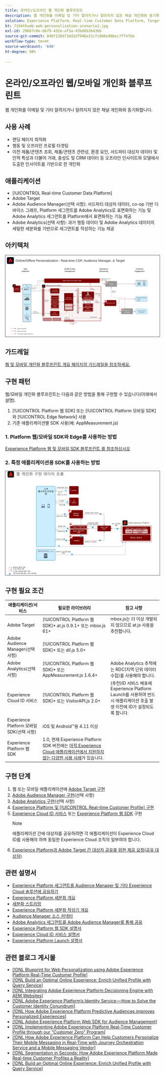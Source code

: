 ```yaml
---
title: 온라인/오프라인 웹 개인화 블루프린트
description: 웹 개인화를 이메일 및 기타 알려지거나 알려지지 않은 채널 개인화와 동기화합니다.
solution: Experience Platform, Real-time Customer Data Platform, Target, Audience Manager, Analytics, Experience Cloud Services, Data Collection
kt: 7194thumb-web-personalization-scenario2.jpg
exl-id: 29667c0e-bb79-432e-af3a-45bd0b3b43bb
source-git-commit: 848f1366f3dd2d7948a31cfc606e906ec7f74fbb
workflow-type: tm+mt
source-wordcount: '640'
ht-degree: 98%

---
```


# 온라인/오프라인 웹/모바일 개인화 블루프린트

웹 개인화를 이메일 및 기타 알려지거나 알려지지 않은 채널 개인화와 동기화합니다.

## 사용 사례

* 랜딩 페이지 최적화
* 행동 및 오프라인 프로필 타겟팅
* 이전 제품/콘텐츠 조회, 제품/콘텐츠 관련성, 환경 요인, 서드파티 대상자 데이터 및 인적 특성과 더불어 거래, 충성도 및 CRM 데이터 등 오프라인 인사이트와 모델에서 도출한 인사이트를 기반으로 한 개인화

## 애플리케이션

* [!UICONTROL Real-time Customer Data Platform]
* Adobe Target
* Adobe Audience Manager(선택 사항): 서드파티 대상자 데이터, co-op 기반 디바이스 그래프, Platform 세그먼트를 Adobe Analytics로 표면화하는 기능 및 Adobe Analytics 세그먼트를 Platform에서 표면화하는 기능 제공
* Adobe Analytics(선택 사항): 과거 행동 데이터 및 Adobe Analytics 데이터의 세밀한 세분화를 기반으로 세그먼트를 작성하는 기능 제공

## 아키텍처

<img src="assets/online_offline_personalization_with_apps.svg" alt="온라인/오프라인 웹 개인화 블루프린트를 위한 참조 아키텍처" style="border:1px solid #4a4a4a" />

## 가드레일

[웹 및 모바일 개인화 블루프린트 개요 페이지의 가드레일을 참조하세요.](overview.md)

## 구현 패턴

웹/모바일 개인화 블루프린트는 다음과 같은 방법을 통해 구현할 수 있습니다(아래에서 설명).

1. [!UICONTROL Platform 웹 SDK] 또는 [!UICONTROL Platform 모바일 SDK]와 [!UICONTROL Edge Network] 사용
1. 기존 애플리케이션별 SDK 사용(예: AppMeasurement.js)

### 1. Platform 웹/모바일 SDK와 Edge를 사용하는 방법

[Experience Platform 웹 및 모바일 SDK 블루프린트 를 참조하십시오](../data-ingestion/websdk.md)

### 2. 특정 애플리케이션용 SDK를 사용하는 방법

<img src="assets/app_sdk_flow.png" alt="특정 애플리케이션용 SDK를 사용할 때의 참조 아키텍처" style="border:1px solid #4a4a4a" />

## 구현 필요 조건

| 애플리케이션/서비스 | 필요한 라이브러리 | 참고 사항 |
|---|---|---|
| Adobe Target | [!UICONTROL Platform 웹 SDK]* at.js 0.9.1+ 또는 mbox.js 61+ | mbox.js는 더 이상 개발되지 않으므로 at.js 사용을 추천합니다. |
| Adobe Audience Manager(선택 사항) | [!UICONTROL Platform 웹 SDK]* 또는 dil.js 5.0+ |  |
| Adobe Analytics(선택 사항) | [!UICONTROL Platform 웹 SDK]* 또는 AppMeasurement.js 1.6.4+ | Adobe Analytics 추적에는 RDC(지역 단위 데이터 수집)를 사용해야 합니다. |
| Experience Cloud ID 서비스 | [!UICONTROL Platform 웹 SDK]* 또는 VisitorAPI.js 2.0+ | (추천)ID 서비스 배포에 Experience Platform Launch를 사용하여 반드시 애플리케이션 호출 발생 이전에 ID가 설정되도록 합니다. |
| Experience Platform 모바일 SDK(선택 사항) | iOS 및 Android™용 4.11 이상 |  |
| Experience Platform 웹 SDK | 1.0, 현재 Experience Platform SDK 버전에는 [아직 Experience Cloud 애플리케이션에서 지원하지 않는 다양한 사용 사례](https://github.com/adobe/alloy/projects/5)가 있습니다. |  |


## 구현 단계

1. 웹 또는 모바일 애플리케이션에 [Adobe Target 구현](https://experienceleague.adobe.com/docs/target/using/implement-target/implementing-target.html?lang=ko)
1. [Adobe Audience Manager 구현](https://experienceleague.adobe.com/docs/audience-manager/user-guide/implementation-integration-guides/implement-audience-manager.html?lang=ko)(선택 사항)
1. [Adobe Analytics 구현](https://experienceleague.adobe.com/docs/analytics/implementation/home.html?lang=ko)(선택 사항)
1. [Experience Platform 및 [!UICONTROL Real-time Customer Profile] 구현](https://experienceleague.adobe.com/docs/platform-learn/getting-started-for-data-architects-and-data-engineers/overview.html?lang=ko)
1. [Experience Cloud ID 서비스](https://experienceleague.adobe.com/docs/id-service/using/implementation/implementation-guides.html?lang=ko) 또는 [Experience Platform 웹 SDK](https://experienceleague.adobe.com/docs/experience-platform/edge/home.html?lang=ko) 구현
   >[!NOTE]
   >
   >애플리케이션 간에 대상자를 공유하려면 각 애플리케이션이 Experience Cloud ID를 사용해야 하며 동일한 Experience Cloud 조직의 일부여야 합니다.
1. [Experience Platform과 Adobe Target 간 대상자 공유를 위한 제공 요청(공유 대상자)](https://www.adobe.com/go/audiences)

## 관련 설명서

* [Experience Platform 세그먼트를 Audience Manager 및 기타 Experience Cloud 솔루션에 공유하기](https://experienceleague.adobe.com/docs/audience-manager/user-guide/implementation-integration-guides/integration-experience-platform/aam-aep-audience-sharing.html?lang=ko)
* [Experience Platform 세분화 개요](https://experienceleague.adobe.com/docs/experience-platform/segmentation/home.html?lang=ko)
* [세분화 스트리밍](https://experienceleague.adobe.com/docs/experience-platform/segmentation/api/streaming-segmentation.html?lang=ko)
* [Experience Platform 세분화 작성기 개요](https://experienceleague.adobe.com/docs/experience-platform/segmentation/ui/overview.html?lang=ko)
* [Audience Manager 소스 커넥터](https://experienceleague.adobe.com/docs/experience-platform/sources/connectors/adobe-applications/audience-manager.html?lang=ko)
* [Adobe Analytics 세그먼트를 Adobe Audience Manager를 통해 공유](https://experienceleague.adobe.com/docs/analytics/components/segmentation/segmentation-workflow/seg-publish.html?lang=ko)
* [Experience Platform 웹 SDK 설명서](https://experienceleague.adobe.com/docs/experience-platform/edge/home.html)
* [Experience Cloud ID 서비스 설명서](https://experienceleague.adobe.com/docs/id-service/using/home.html?lang=ko)
* [Experience Platform Launch 설명서](https://experienceleague.adobe.com/docs/launch/using/home.html?lang=ko)

## 관련 블로그 게시물

* [[!DNL Blueprint for Web Personalization using Adobe Experience Platform Real-Time Customer Profile]](https://medium.com/adobetech/blueprint-for-web-personalization-using-adobe-experience-platform-real-time-customer-profile-fef2ce7a4b2f)
* [[!DNL Build an Optimal Online Experience: Enrich Unified Profile with Query Service]](https://medium.com/adobetech/build-an-optimal-online-experience-enrich-unified-profile-with-query-service-8027c196ab33)
* [[!DNL Integrating Adobe Experience Platform Decisioning Engine with AEM Websites]](https://jaeness.medium.com/integrating-adobe-experience-platform-decisioning-engine-with-aem-websites-9c222acd12e2)
* [[!DNL Adobe Experience Platform’s Identity Service — How to Solve the Customer Identity Conundrum]](https://medium.com/adobetech/adobe-experience-platforms-identity-service-how-to-solve-the-customer-identity-conundrum-f95e22d16ea9)
* [[!DNL How Adobe Experience Platform Predictive Audiences improves Personalized Experiences]](https://medium.com/adobetech/how-adobe-experience-platform-predictive-audiences-improves-personalized-experiences-1f75a60cb7a3)
* [[!DNL Adobe Experience Platform Web SDK for Audience Management]](https://medium.com/adobetech/adobe-experience-platform-web-sdk-for-audience-management-751fa6d063bc)
* [[!DNL Implementing Adobe Experience Platform Real-Time Customer Profile through our “Customer Zero” Program]](https://medium.com/adobetech/implementing-adobe-experience-platform-real-time-customer-profile-through-our-customer-zero-32e7cd952896)
* [[!DNL How Adobe Experience Platform Can Help Customers Personalize Their Mobile Messaging in Real-Time with Journey Orchestration Service and a Mobile Messaging Vendor]](https://medium.com/adobetech/how-adobe-experience-platform-helped-a-client-personalize-their-mobile-messaging-in-real-time-with-7d634aefa098)
* [[!DNL Segmentation in Seconds: How Adobe Experience Platform Made Real-time Customer Profiles a Reality]](https://medium.com/adobetech/segmentation-in-seconds-how-adobe-experience-platform-made-real-time-customer-profiles-a-reality-a7a8552b0847)
* [[!DNL Build an Optimal Online Experience: Enrich Unified Profile with Query Service]](https://medium.com/adobetech/build-an-optimal-online-experience-enrich-unified-profile-with-query-service-8027c196ab33)
